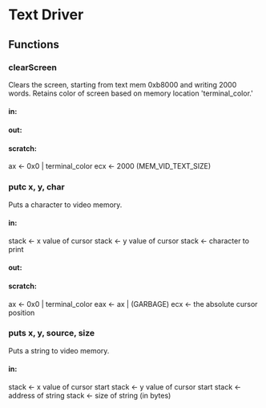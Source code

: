 # Text Driver

## Functions

### clearScreen
Clears the screen, starting from text mem 0xb8000 and writing 2000 words. Retains color of screen based on memory location 'terminal_color.'

#### in:
#### out:
#### scratch: 
ax <- 0x0 | terminal_color
ecx <- 2000 (MEM_VID_TEXT_SIZE)

### putc x, y, char
Puts a character to video memory.

#### in:
stack <- x value of cursor
stack <- y value of cursor
stack <- character to print
#### out:
#### scratch:
ax <- 0x0 | terminal_color
eax <- ax | (GARBAGE)
ecx <- the absolute cursor position

### puts x, y, source, size
Puts a string to video memory.
#### in:
stack <- x value of cursor start
stack <- y value of cursor start
stack <- address of string
stack <- size of string (in bytes)